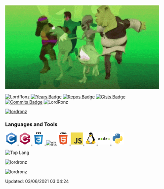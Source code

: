 ![Vibin Greenies](./shrek.gif)

![LordRonz](https://komarev.com/ghpvc/?username=lordronz&label=Profile%20views&color=000000&style=flat-square)
[![Years Badge](https://badges.pufler.dev/years/lordronz)](https://badges.pufler.dev)
[![Repos Badge](https://badges.pufler.dev/repos/lordronz)](https://badges.pufler.dev)
[![Gists Badge](https://badges.pufler.dev/gists/lordronz)](https://badges.pufler.dev)
[![Commits Badge](https://badges.pufler.dev/commits/monthly/lordronz)](https://badges.pufler.dev)
![LordRonz](https://img.shields.io/badge/isAwesome-true-blue?style=flat-square)

[![lordronz](https://github-profile-trophy.vercel.app/?username=lordronz&theme=monokai)](https://github.com/ryo-ma/github-profile-trophy)

### Languages and Tools

<p align="left"> <a href="https://www.cprogramming.com/" target="_blank"> <img src="https://raw.githubusercontent.com/devicons/devicon/master/icons/c/c-original.svg" alt="c" width="40" height="40"/> </a> <a href="https://www.w3schools.com/cpp/" target="_blank"> <img src="https://raw.githubusercontent.com/devicons/devicon/master/icons/cplusplus/cplusplus-original.svg" alt="cplusplus" width="40" height="40"/> </a> <a href="https://www.w3schools.com/css/" target="_blank"> <img src="https://raw.githubusercontent.com/devicons/devicon/master/icons/css3/css3-original-wordmark.svg" alt="css3" width="40" height="40"/> </a> <a href="https://git-scm.com/" target="_blank"> <img src="https://www.vectorlogo.zone/logos/git-scm/git-scm-icon.svg" alt="git" width="40" height="40"/> </a> <a href="https://www.w3.org/html/" target="_blank"> <img src="https://raw.githubusercontent.com/devicons/devicon/master/icons/html5/html5-original-wordmark.svg" alt="html5" width="40" height="40"/> </a> <a href="https://developer.mozilla.org/en-US/docs/Web/JavaScript" target="_blank"> <img src="https://raw.githubusercontent.com/devicons/devicon/master/icons/javascript/javascript-original.svg" alt="javascript" width="40" height="40"/> </a> <a href="https://www.linux.org/" target="_blank"> <img src="https://raw.githubusercontent.com/devicons/devicon/master/icons/linux/linux-original.svg" alt="linux" width="40" height="40"/> </a> <a href="https://nodejs.org" target="_blank"> <img src="https://raw.githubusercontent.com/devicons/devicon/master/icons/nodejs/nodejs-original-wordmark.svg" alt="nodejs" width="40" height="40"/> </a> <a href="https://www.python.org" target="_blank"> <img src="https://raw.githubusercontent.com/devicons/devicon/master/icons/python/python-original.svg" alt="python" width="40" height="40"/> </a> </p>

![Top Lang](https://github-readme-stats.vercel.app/api/top-langs?username=lordronz&show_icons=true&theme=monokai&locale=en&layout=compact&langs_count=10)

![lordronz](https://github-readme-stats.vercel.app/api?username=lordronz&show_icons=true&theme=monokai&locale=en)

![lordronz](https://github-readme-streak-stats.herokuapp.com/?user=lordronz&theme=monokai)

Updated: 03/06/2021 03:04:24
